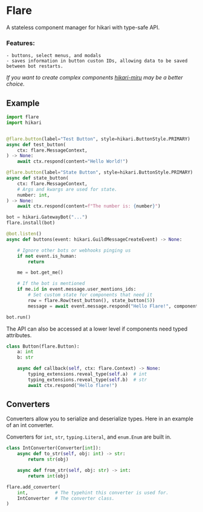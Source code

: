 # Flare

A stateless component manager for hikari with type-safe API.

### Features:

    - buttons, select menus, and modals
    - saves information in button custon IDs, allowing data to be saved between bot restarts.

*If you want to create complex components [hikari-miru](https://github.com/HyperGH/hikari-miru) may be a better choice.*


## Example

```python
import flare
import hikari


@flare.button(label="Test Button", style=hikari.ButtonStyle.PRIMARY)
async def test_button(
    ctx: flare.MessageContext,
) -> None:
    await ctx.respond(content="Hello World!")

@flare.button(label="State Button", style=hikari.ButtonStyle.PRIMARY)
async def state_button(
    ctx: flare.MessageContext,
    # Args and kwargs are used for state.
    number: int,
) -> None:
    await ctx.respond(content=f"The number is: {number}")

bot = hikari.GatewayBot("...")
flare.install(bot)

@bot.listen()
async def buttons(event: hikari.GuildMessageCreateEvent) -> None:

    # Ignore other bots or webhooks pinging us
    if not event.is_human:
        return

    me = bot.get_me()

    # If the bot is mentioned
    if me.id in event.message.user_mentions_ids:
        # Set custom state for components that need it
        row = flare.Row(test_button(), state_button(5))
        message = await event.message.respond("Hello Flare!", component=row)

bot.run()
```

The API can also be accessed at a lower level if components need typed attributes.

```python
class Button(flare.Button):
    a: int
    b: str

    async def callback(self, ctx: flare.Context) -> None:
        typing_extensions.reveal_type(self.a)  # int
        typing_extensions.reveal_type(self.b)  # str
        await ctx.respond("Hello flare!")
```

## Converters

Converters allow you to serialize and deserialize types.
Here in an example of an int converter.

Converters for `int`, `str`, `typing.Literal`, and `enum.Enum` are built in.

```python
class IntConverter(Converter[int]):
    async def to_str(self, obj: int) -> str:
        return str(obj)

    async def from_str(self, obj: str) -> int:
        return int(obj)

flare.add_converter(
    int,          # The typehint this converter is used for.
    IntConverter  # The converter class.
)
```

